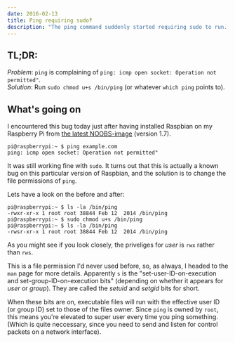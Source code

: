 ```yaml
---
date: 2016-02-13
title: Ping requiring sudo‽
description: "The ping command suddenly started requiring sudo to run. This is why, and how to fix it."
---
```


## TL;DR:

*Problem*: `ping` is complaining of `ping: icmp open socket: Operation not permitted"`.  
*Solution*: Run `sudo chmod u+s /bin/ping` (or whatever `which ping` points to).

## What's going on

I encountered this bug today just after having installed Raspbian on my Raspberry Pi from [the latest NOOBS-image](https://www.raspberrypi.org/downloads/noobs/) (version 1.7).

```
pi@raspberrypi:~ $ ping example.com
ping: icmp open socket: Operation not permitted"
```

It was still working fine with `sudo`. It turns out that this is actually a known bug on this particular version of Raspbian, and the solution is to change the file permissions of `ping`.

Lets have a look on the before and after:

```
pi@raspberrypi:~ $ ls -la /bin/ping
-rwxr-xr-x 1 root root 38844 Feb 12  2014 /bin/ping
pi@raspberrypi:~ $ sudo chmod u+s /bin/ping
pi@raspberrypi:~ $ ls -la /bin/ping
-rwsr-xr-x 1 root root 38844 Feb 12  2014 /bin/ping
```

As you might see if you look closely, the priveliges for *user* is `rwx` rather than `rws`.

This is a file permission I'd never used before, so, as always, I headed to the `man` page for more details. Apparently `s` is the "set-user-ID-on-execution and set-group-ID-on-execution bits" (depending on whether it appears for *user* or *group*). They are called the *setuid* and *setgid* bits for short.

When these bits are on, executable files will run with the effective user ID (or group ID) set to those of the files owner. Since `ping` is owned by `root`, this means you're elevated to super user every time you ping something. (Which is quite neccessary, since you need to send and listen for control packets on a network interface).
